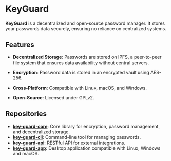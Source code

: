 # **KeyGuard**

**KeyGuard** is a decentralized and open-source password manager. It stores your passwords data securely, ensuring no reliance on centralized systems.

## **Features**

- **Decentralized Storage**: Passwords are stored on IPFS, a peer-to-peer file system that ensures data availability without central servers.
  
- **Encryption**: Password data is stored in an encrypted vault using AES-256.

- **Cross-Platform**: Compatible with Linux, macOS, and Windows.

- **Open-Source**: Licensed under GPLv2.

## **Repositories**

- **[key-guard-core](link_to_key_guard_core_repo)**: Core library for encryption, password management, and decentralized storage.
- **[key-guard-cli](link_to_key_guard_cli_repo)**: Command-line tool for managing passwords.
- **[key-guard-api](link_to_key_guard_api_repo)**: RESTful API for external integrations.
- **[key-guard-app](link_to_key_guard_app_repo)**: Desktop application compatible with Linux, Windows and macOS.
